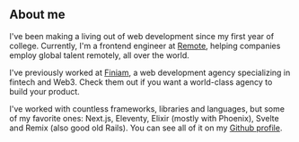 ## About me

I've been making a living out of web development since my first year of college. Currently, I'm a frontend engineer at [Remote](https://remote.com), helping companies employ global talent remotely, all over the world.

I've previously worked at [Finiam](https://finiam.com), a web development agency specializing in fintech and Web3. Check them out if you want a world-class agency to build your product.

I've worked with countless frameworks, libraries and languages, but some of my favorite ones: Next.js, Eleventy, Elixir (mostly with Phoenix), Svelte and Remix (also good old Rails). You can see all of it on my [Github profile](https://github.com/jfranciscosousa).

